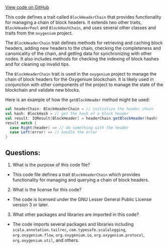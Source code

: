 [View code on GitHub](https://github.com/oxygenium/oxygenium/flow/src/main/scala/org/oxygenium/flow/core/BlockHeaderChain.scala)

This code defines a trait called `BlockHeaderChain` that provides functionality for managing a chain of block headers. It extends two other traits, `BlockHeaderPool` and `BlockHashChain`, and uses several other classes and traits from the `oxygenium` project.

The `BlockHeaderChain` trait defines methods for retrieving and caching block headers, adding new headers to the chain, checking the completeness and canonicality of the chain, and getting data for synchronizing with other nodes. It also includes methods for checking the indexing of block hashes and for cleaning up invalid tips.

The `BlockHeaderChain` trait is used in the `oxygenium` project to manage the chain of block headers for the Oxygenium blockchain. It is likely used in conjunction with other components of the project to manage the state of the blockchain and validate new blocks.

Here is an example of how the `getBlockHeader` method might be used:

```scala
val headerChain: BlockHeaderChain = // initialize the header chain
val hash: BlockHash = // get the hash of a block header
val result: IOResult[BlockHeader] = headerChain.getBlockHeader(hash)
result match {
  case Right(header) => // do something with the header
  case Left(error) => // handle the error
}
```
## Questions: 
 1. What is the purpose of this code file?
- This code file defines a trait `BlockHeaderChain` which provides functionality for managing and querying a chain of block headers.

2. What is the license for this code?
- The code is licensed under the GNU Lesser General Public License version 3 or later.

3. What other packages and libraries are imported in this code?
- The code imports several packages and libraries including `scala.annotation.tailrec`, `com.typesafe.scalalogging`, `org.oxygenium.flow`, `org.oxygenium.io`, `org.oxygenium.protocol`, `org.oxygenium.util`, and others.